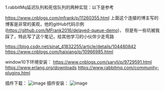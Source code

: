 1.rabbitMq延迟队列和死信队列的两种实现：以下是参考
  
  https://www.cnblogs.com/mfrank/p/11260355.html 
  上面这个连接的博主写的博客是非常的美观，他的gitHub代码示例(https://github.com/MFrank2016/delayed-queue-demo)，
  但是有一些坑被我踩了，特此写了这个笔记，给其他学习的小伙伴少走弯路
  
  https://blog.csdn.net/sinat_41832255/article/details/104480842
  https://www.cnblogs.com/haixiang/p/10966985.html
  
  window10下环境安装：
  https://www.cnblogs.com/saryli/p/9729591.html
  https://www.erlang.org/downloads
  https://www.rabbitmq.com/community-plugins.html
  
  插件下载：
  ![image](https://user-images.githubusercontent.com/35337873/125480795-eee2ca46-3356-4466-aaeb-b0488ed05c94.png)
  插件安装：
  ![image](https://user-images.githubusercontent.com/35337873/125480949-2155c698-fdbf-400a-a353-31de48be5aec.png)

